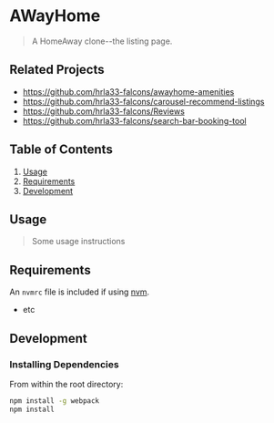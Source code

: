 # AWayHome

> A HomeAway clone--the listing page.

## Related Projects

  - https://github.com/hrla33-falcons/awayhome-amenities
  - https://github.com/hrla33-falcons/carousel-recommend-listings
  - https://github.com/hrla33-falcons/Reviews
  - https://github.com/hrla33-falcons/search-bar-booking-tool

## Table of Contents

1. [Usage](#Usage)
1. [Requirements](#requirements)
1. [Development](#development)

## Usage

> Some usage instructions

## Requirements

An `nvmrc` file is included if using [nvm](https://github.com/creationix/nvm).

- etc

## Development

### Installing Dependencies

From within the root directory:

```sh
npm install -g webpack
npm install
```

